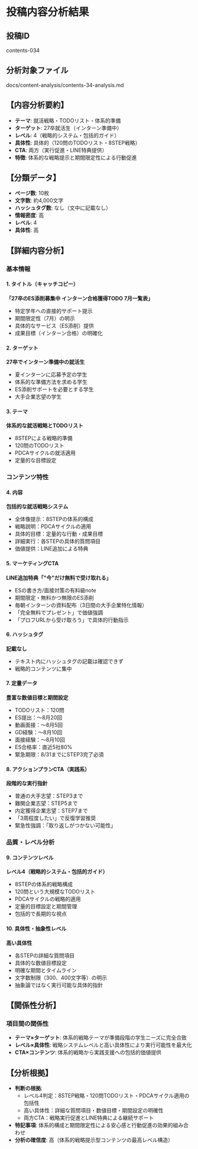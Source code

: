 # 投稿内容分析結果

## 投稿ID
contents-034

## 分析対象ファイル
docs/content-analysis/contents-34-analysis.md

## 【内容分析要約】
- **テーマ**: 就活戦略・TODOリスト・体系的準備
- **ターゲット**: 27卒就活生（インターン準備中）
- **レベル**: 4（戦略的システム・包括的ガイド）
- **具体性**: 具体的（120問のTODOリスト・8STEP戦略）
- **CTA**: 両方（実行促進・LINE特典提供）
- **特徴**: 体系的な戦略提示と期間限定性による行動促進

## 【分類データ】
- **ページ数**: 10枚
- **文字数**: 約4,000文字
- **ハッシュタグ数**: なし（文中に記載なし）
- **情報密度**: 高
- **レベル**: 4
- **具体性**: 高

## 【詳細内容分析】

### 基本情報
#### 1. タイトル（キャッチコピー）
**「27卒のES添削募集中 インターン合格獲得TODO 7月一覧表」**
- 特定学年への直接的サポート提示
- 期間限定性（7月）の明示
- 具体的なサービス（ES添削）提供
- 成果目標（インターン合格）の明確化

#### 2. ターゲット
**27卒でインターン準備中の就活生**
- 夏インターンに応募予定の学生
- 体系的な準備方法を求める学生
- ES添削サポートを必要とする学生
- 大手企業志望の学生

#### 3. テーマ
**体系的な就活戦略とTODOリスト**
- 8STEPによる戦略的準備
- 120問のTODOリスト
- PDCAサイクルの就活適用
- 定量的な目標設定

### コンテンツ特性
#### 4. 内容
**包括的な就活戦略システム**
- 全体像提示：8STEPの体系的構成
- 戦略説明：PDCAサイクルの適用
- 具体的目標：定量的な行動・成果目標
- 詳細実行：各STEPの具体的質問項目
- 価値提供：LINE追加による特典

#### 5. マーケティングCTA
**LINE追加特典「"今"だけ無料で受け取れる」**
- ESの書き方/面接対策の有料級note
- 期間限定・無料かつ無限のES添削
- 毎朝インターンの資料配布（3日間の大手企業特化情報）
- 「完全無料でプレゼント」で価値強調
- 「プロフURLから受け取ろう」で具体的行動指示

#### 6. ハッシュタグ
**記載なし**
- テキスト内にハッシュタグの記載は確認できず
- 戦略的コンテンツに集中

#### 7. 定量データ
**豊富な数値目標と期間設定**
- TODOリスト：120問
- ES提出：〜8月20回
- 動画面接：〜8月5回
- GD経験：〜8月10回
- 面接経験：〜8月10回
- ES合格率：直近5社80%
- 緊急期限：8/31までにSTEP3完了必須

#### 8. アクションプランCTA（実践系）
**段階的な実行指針**
- 普通の大手志望：STEP3まで
- 難関企業志望：STEP5まで
- 内定獲得企業志望：STEP7まで
- 「3周程度したい」で反復学習推奨
- 緊急性強調：「取り返しがつかない可能性」

### 品質・レベル分析
#### 9. コンテンツレベル
**レベル4（戦略的システム・包括的ガイド）**
- 8STEPの体系的戦略構成
- 120問という大規模なTODOリスト
- PDCAサイクルの戦略的適用
- 定量的目標設定と期間管理
- 包括的で長期的な視点

#### 10. 具体性・抽象性レベル
**高い具体性**
- 各STEPの詳細な質問項目
- 具体的な数値目標設定
- 明確な期間とタイムライン
- 文字数制限（300、400文字等）の明示
- 抽象論ではなく実行可能な具体的指針

## 【関係性分析】
### 項目間の関係性
- **テーマ×ターゲット**: 体系的戦略テーマが準備段階の学生ニーズに完全合致
- **レベル×具体性**: 戦略システムレベルと高い具体性により実行可能性を最大化
- **CTA×コンテンツ**: 体系的戦略から実践支援への包括的価値提供

## 【分析根拠】
- **判断の根拠**: 
  - レベル4判定：8STEP戦略・120問TODOリスト・PDCAサイクル適用の包括性
  - 高い具体性：詳細な質問項目・数値目標・期間設定の明確性
  - 両方CTA：戦略実行促進とLINE特典による継続サポート
- **特記事項**: 体系的構成と期間限定性による安心感と行動促進の効果的組み合わせ
- **分析の確信度**: 高（体系的戦略提示型コンテンツの最高レベル構造）
